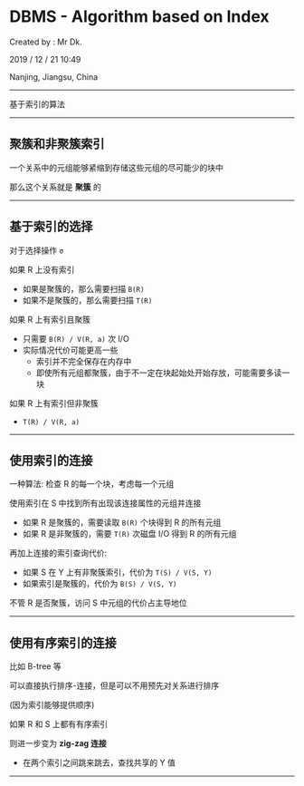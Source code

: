 # DBMS - Algorithm based on Index

Created by : Mr Dk.

2019 / 12 / 21 10:49

Nanjing, Jiangsu, China

---

基于索引的算法

---

## 聚簇和非聚簇索引

一个关系中的元组能够紧缩到存储这些元组的尽可能少的块中

那么这个关系就是 __聚簇__ 的

---

## 基于索引的选择

对于选择操作 `σ`

如果 R 上没有索引

* 如果是聚簇的，那么需要扫描 `B(R)`
* 如果不是聚簇的，那么需要扫描 `T(R)`

如果 R 上有索引且聚簇

* 只需要 `B(R) / V(R, a)` 次 I/O
* 实际情况代价可能更高一些
    * 索引并不完全保存在内存中
    * 即使所有元组都聚簇，由于不一定在块起始处开始存放，可能需要多读一块

如果 R 上有索引但非聚簇

* `T(R) / V(R, a)`

---

## 使用索引的连接

一种算法: 检查 R 的每一个块，考虑每一个元组

使用索引在 S 中找到所有出现该连接属性的元组并连接

* 如果 R 是聚簇的，需要读取 `B(R)` 个块得到 R 的所有元组
* 如果 R 是非聚簇的，需要 `T(R)` 次磁盘 I/O 得到 R 的所有元组

再加上连接的索引查询代价:

* 如果 S 在 Y 上有非聚簇索引，代价为 `T(S) / V(S, Y)`
* 如果索引是聚簇的，代价为 `B(S) / V(S, Y)`

不管 R 是否聚簇，访问 S 中元组的代价占主导地位

---

## 使用有序索引的连接

比如 B-tree 等

可以直接执行排序-连接，但是可以不用预先对关系进行排序

(因为索引能够提供顺序)

如果 R 和 S 上都有有序索引

则进一步变为 __zig-zag 连接__

* 在两个索引之间跳来跳去，查找共享的 Y 值

---


